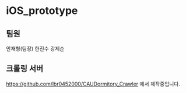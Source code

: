 # iOS_prototype

## 팀원
안재형(팀장)
한진수
강제순

## 크롤링 서버
https://github.com/lbr0452000/CAUDormitory_Crawler 에서 제작중입니다.
